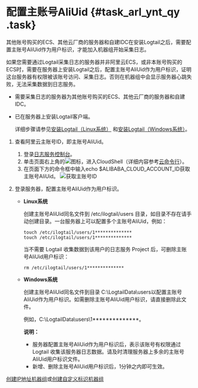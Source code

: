 # 配置主账号AliUid {#task_arl_ynt_qy .task}

其他账号购买的ECS、其他云厂商的服务器和自建IDC在安装Logtail之后，需要配置主账号AliUid作为用户标识，才能加入机器组开始采集日志。

如果您需要通过Logtail采集日志的服务器并非阿里云ECS，或非本账号购买的ECS时，需要在服务器上安装Logtail之后，配置主账号AliUid作为用户标识，证明这台服务器有权限被该账号访问、采集日志。否则在机器组中会显示服务器心跳失败，无法采集数据到日志服务。

-   需要采集日志的服务器为其他账号购买的ECS、其他云厂商的服务器和自建IDC。

-   已在服务器上安装Logtail客户端。

    详细步骤请参见[安装Logtail（Linux系统）](cn.zh-CN/用户指南/Logtail采集/安装/安装Logtail（Linux系统）.md) 和[安装Logtail（Windows系统）](cn.zh-CN/用户指南/Logtail采集/安装/安装Logtail（Windows系统）.md)。


1.  查看阿里云主账号ID，即主账号AliUid。 

    1.  登录[日志服务控制台](https://sls.console.aliyun.com)。
    2.  单击页面右上角的![](http://static-aliyun-doc.oss-cn-hangzhou.aliyuncs.com/assets/img/13081/156402002541507_zh-CN.png)图标，进入CloudShell（详细内容参考[云命令行](https://www.aliyun.com/product/cloudshell)）。
    3.  在页面下方的命令框中输入echo $ALIBABA\_CLOUD\_ACCOUNT\_ID获取主账号AliUid。
    ![获取主账号ID](images/5286_zh-CN.png "查看主账号AliUid")

2.  登录服务器，配置主账号AliUid作为用户标识。 
    -   **Linux系统** 

        创建主账号AliUid同名文件到 /etc/ilogtail/users 目录，如目录不存在请手动创建目录。一台服务器上可以配置多个主账号AliUid，例如：

        ``` {#codeblock_r8h_2so_fpw}
        touch /etc/ilogtail/users/1**************
        touch /etc/ilogtail/users/1**************
        ```

        当不需要 Logtail 收集数据到该用户的日志服务 Project 后，可删除主账号AliUid用户标识：

        ``` {#codeblock_xz5_zgu_q0s}
        rm /etc/ilogtail/users/1**************
        ```

    -   **Windows系统** 

        创建主账号AliUid同名文件到目录 C:\\LogtailData\\users以配置主账号AliUid作为用户标识。如需删除主账号AliUid用户标识，请直接删除此文件。

        例如，C:\\LogtailData\\users\\1\*\*\*\*\*\*\*\*\*\*\*\*\*\*。

        **说明：** 

        -   服务器配置主账号AliUid作为用户标识后，表示该账号有权限通过 Logtail 收集该服务器日志数据。请及时清理服务器上多余的主账号AliUid用户标识文件。
        -   新增、删除主账号AliUid用户标识后，1分钟之内即可生效。

[创建IP地址机器组](cn.zh-CN/用户指南/Logtail采集/机器组/创建IP地址机器组.md)或[创建自定义标识机器组](cn.zh-CN/用户指南/Logtail采集/机器组/创建用户自定义标识机器组.md)

